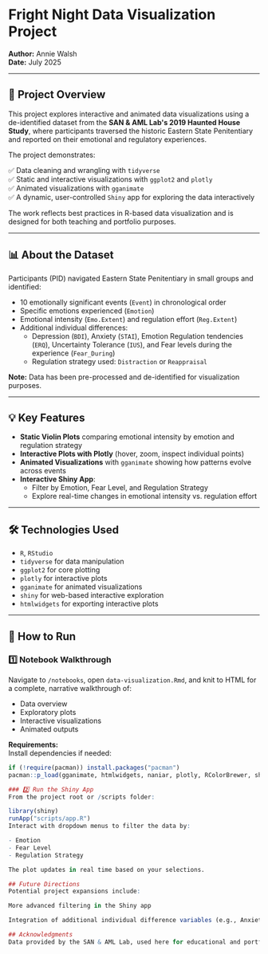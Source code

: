# Fright Night Data Visualization Project

**Author:** Annie Walsh  
**Date:** July 2025  

---

## 🎃 Project Overview

This project explores interactive and animated data visualizations using a de-identified dataset from the **SAN & AML Lab's 2019 Haunted House Study**, where participants traversed the historic Eastern State Penitentiary and reported on their emotional and regulatory experiences.

The project demonstrates:

✅ Data cleaning and wrangling with `tidyverse`  
✅ Static and interactive visualizations with `ggplot2` and `plotly`  
✅ Animated visualizations with `gganimate`  
✅ A dynamic, user-controlled `Shiny` app for exploring the data interactively  

The work reflects best practices in R-based data visualization and is designed for both teaching and portfolio purposes.

---

## 📊 About the Dataset

Participants (PID) navigated Eastern State Penitentiary in small groups and identified:

- 10 emotionally significant events (`Event`) in chronological order  
- Specific emotions experienced (`Emotion`)  
- Emotional intensity (`Emo.Extent`) and regulation effort (`Reg.Extent`)  
- Additional individual differences:  
   - Depression (`BDI`), Anxiety (`STAI`), Emotion Regulation tendencies (`ERQ`), Uncertainty Tolerance (`IUS`), and Fear levels during the experience (`Fear_During`)  
   - Regulation strategy used: `Distraction` or `Reappraisal`  

**Note:** Data has been pre-processed and de-identified for visualization purposes.

---

## 💡 Key Features

- **Static Violin Plots** comparing emotional intensity by emotion and regulation strategy  
- **Interactive Plots with Plotly** (hover, zoom, inspect individual points)  
- **Animated Visualizations** with `gganimate` showing how patterns evolve across events  
- **Interactive Shiny App**:  
   - Filter by Emotion, Fear Level, and Regulation Strategy  
   - Explore real-time changes in emotional intensity vs. regulation effort  

---

## 🛠 Technologies Used

- `R`, `RStudio`  
- `tidyverse` for data manipulation  
- `ggplot2` for core plotting  
- `plotly` for interactive plots  
- `gganimate` for animated visualizations  
- `shiny` for web-based interactive exploration  
- `htmlwidgets` for exporting interactive plots  

---

## 📂 How to Run

### 1️⃣ Notebook Walkthrough

Navigate to `/notebooks`, open `data-visualization.Rmd`, and knit to HTML for a complete, narrative walkthrough of:

- Data overview  
- Exploratory plots  
- Interactive visualizations  
- Animated outputs

**Requirements:**  
Install dependencies if needed:

```r
if (!require(pacman)) install.packages("pacman")
pacman::p_load(gganimate, htmlwidgets, naniar, plotly, RColorBrewer, shiny, tidyverse, transformr, VIM)

### 2️⃣ Run the Shiny App
From the project root or /scripts folder:

library(shiny)
runApp("scripts/app.R")
Interact with dropdown menus to filter the data by:

- Emotion
- Fear Level
- Regulation Strategy

The plot updates in real time based on your selections.

## Future Directions
Potential project expansions include:

More advanced filtering in the Shiny app

Integration of additional individual difference variables (e.g., Anxiety, Depression)

## Acknowledgments
Data provided by the SAN & AML Lab, used here for educational and portfolio demonstration purposes.
